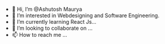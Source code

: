 - 👋 Hi, I’m @Ashutosh Maurya
- 👀 I’m interested in Webdesigning and Software Engineering.
- 🌱 I’m currently learning React Js...
- 💞️ I’m looking to collaborate on ...
- 📫 How to reach me ...

<!---
Ashutosh-Maurya-87/Ashutosh-Maurya-87 is a ✨ special ✨ repository because its `README.md` (this file) appears on your GitHub profile.
You can click the Preview link to take a look at your changes.
--->
